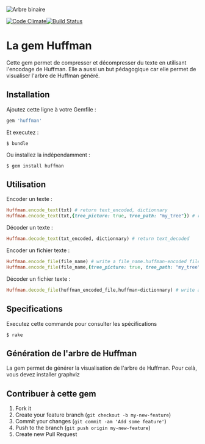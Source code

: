 ![Arbre binaire](http://www.mathworks.com/matlabcentral/fx_files/33212/1/huffman.png)

[![Code Climate](https://codeclimate.com/repos/52c06ecae30ba036eb00347b/badges/adbbcd5f91fb73caf186/gpa.png)](https://codeclimate.com/repos/52c06ecae30ba036eb00347b/feed)[![Build Status](https://travis-ci.org/lagrangemartin/huffman.png?branch=master)](https://travis-ci.org/lagrangemartin/huffman)

# La gem Huffman

Cette gem permet de compresser et décompresser du texte en utilisant l'encodage de Huffman.
Elle a aussi un but pédagogique car elle permet de visualiser l'arbre de Huffman généré.

## Installation

Ajoutez cette ligne à votre Gemfile :

```ruby
gem 'huffman'
```

Et executez :

    $ bundle

Ou installez la indépendamment :

    $ gem install huffman

## Utilisation


Encoder un texte :

```ruby
Huffman.encode_text(txt) # return text_encoded, dictionnary
Huffman.encode_text(txt,{tree_picture: true, tree_path: "my_tree"}) # return text_encoded, dictionnary and build a png tree picture
```

    
Décoder un texte :
```ruby
Huffman.decode_text(txt_encoded, dictionnary) # return text_decoded
```

Encoder un fichier texte :
```ruby
Huffman.encode_file(file_name) # write a file_name.huffman-encoded file and a file_name.huffman-dictionnary
Huffman.encode_file(file_name,{tree_picture: true, tree_path: "my_tree"}) # write a file_name.huffman-encoded file and a file_name.huffman-dictionnary and generate a png tree picture
```

Décoder un fichier texte :
```ruby
Huffman.decode_file(huffman_encoded_file,huffman-dictionnary) # write a huffman-encoded-back-to-original file
```

## Specifications

Executez cette commande pour consulter les spécifications

    $ rake


## Génération de l'arbre de Huffman

La gem permet de générer la visualisation de l'arbre de Huffman.
Pour celà, vous devez installer graphviz 



## Contribuer à cette gem

1. Fork it
2. Create your feature branch (`git checkout -b my-new-feature`)
3. Commit your changes (`git commit -am 'Add some feature'`)
4. Push to the branch (`git push origin my-new-feature`)
5. Create new Pull Request

